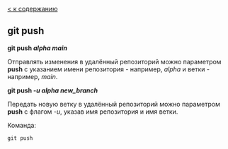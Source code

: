 [< к содержанию](./readme.md)

## git push

**git push *alpha main***

Отправлять изменения в удалённый репозиторий можно параметром **push** с указанием имени репозитория - например, *alpha* и ветки - например, *main*.

**git push -*u alpha new_branch***

Передать новую ветку в удалённый репозиторий можно параметром **push** с флагом -*u*, указав имя репозитория и имя ветки.

Команда:

```bash=
git push
```